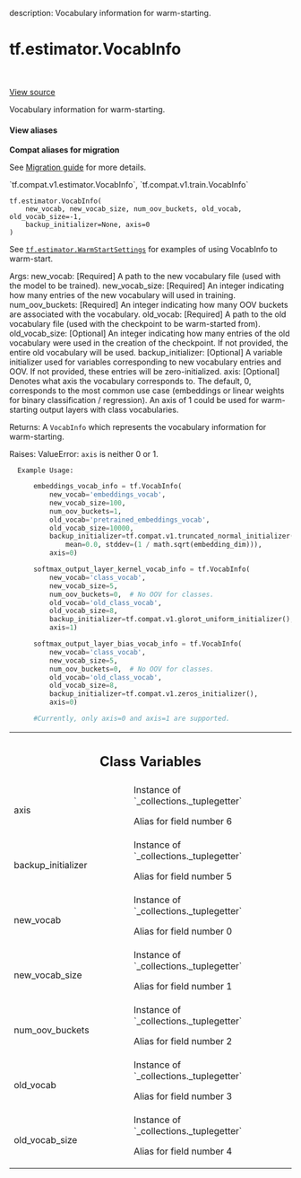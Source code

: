 description: Vocabulary information for warm-starting.

<div itemscope itemtype="http://developers.google.com/ReferenceObject">
<meta itemprop="name" content="tf.estimator.VocabInfo" />
<meta itemprop="path" content="Stable" />
<meta itemprop="property" content="__new__"/>
<meta itemprop="property" content="axis"/>
<meta itemprop="property" content="backup_initializer"/>
<meta itemprop="property" content="new_vocab"/>
<meta itemprop="property" content="new_vocab_size"/>
<meta itemprop="property" content="num_oov_buckets"/>
<meta itemprop="property" content="old_vocab"/>
<meta itemprop="property" content="old_vocab_size"/>
</div>

# tf.estimator.VocabInfo

<!-- Insert buttons and diff -->

<table class="tfo-notebook-buttons tfo-api nocontent" align="left">

</table>

<a target="_blank" href="/code/stable/tensorflow/python/training/warm_starting_util.py">View source</a>



Vocabulary information for warm-starting.

<section class="expandable">
  <h4 class="showalways">View aliases</h4>
  <p>
<b>Compat aliases for migration</b>
<p>See
<a href="https://www.tensorflow.org/guide/migrate">Migration guide</a> for
more details.</p>
<p>`tf.compat.v1.estimator.VocabInfo`, `tf.compat.v1.train.VocabInfo`</p>
</p>
</section>

<pre class="devsite-click-to-copy prettyprint lang-py tfo-signature-link">
<code>tf.estimator.VocabInfo(
    new_vocab, new_vocab_size, num_oov_buckets, old_vocab, old_vocab_size=-1,
    backup_initializer=None, axis=0
)
</code></pre>



<!-- Placeholder for "Used in" -->

  See <a href="../../tf/estimator/WarmStartSettings.md"><code>tf.estimator.WarmStartSettings</code></a> for examples of using
  VocabInfo to warm-start.

  Args:
    new_vocab: [Required] A path to the new vocabulary file (used with the model
      to be trained).
    new_vocab_size: [Required] An integer indicating how many entries of the new
      vocabulary will used in training.
    num_oov_buckets: [Required] An integer indicating how many OOV buckets are
      associated with the vocabulary.
    old_vocab: [Required] A path to the old vocabulary file (used with the
      checkpoint to be warm-started from).
    old_vocab_size: [Optional] An integer indicating how many entries of the old
      vocabulary were used in the creation of the checkpoint. If not provided,
      the entire old vocabulary will be used.
    backup_initializer: [Optional] A variable initializer used for variables
      corresponding to new vocabulary entries and OOV. If not provided, these
      entries will be zero-initialized.
    axis: [Optional] Denotes what axis the vocabulary corresponds to.  The
      default, 0, corresponds to the most common use case (embeddings or
      linear weights for binary classification / regression).  An axis of 1
      could be used for warm-starting output layers with class vocabularies.

  Returns:
    A `VocabInfo` which represents the vocabulary information for warm-starting.

  Raises:
    ValueError: `axis` is neither 0 or 1.

      Example Usage:
```python
      embeddings_vocab_info = tf.VocabInfo(
          new_vocab='embeddings_vocab',
          new_vocab_size=100,
          num_oov_buckets=1,
          old_vocab='pretrained_embeddings_vocab',
          old_vocab_size=10000,
          backup_initializer=tf.compat.v1.truncated_normal_initializer(
              mean=0.0, stddev=(1 / math.sqrt(embedding_dim))),
          axis=0)

      softmax_output_layer_kernel_vocab_info = tf.VocabInfo(
          new_vocab='class_vocab',
          new_vocab_size=5,
          num_oov_buckets=0,  # No OOV for classes.
          old_vocab='old_class_vocab',
          old_vocab_size=8,
          backup_initializer=tf.compat.v1.glorot_uniform_initializer(),
          axis=1)

      softmax_output_layer_bias_vocab_info = tf.VocabInfo(
          new_vocab='class_vocab',
          new_vocab_size=5,
          num_oov_buckets=0,  # No OOV for classes.
          old_vocab='old_class_vocab',
          old_vocab_size=8,
          backup_initializer=tf.compat.v1.zeros_initializer(),
          axis=0)

      #Currently, only axis=0 and axis=1 are supported.
  ```
  



<!-- Tabular view -->
 <table class="responsive fixed orange">
<colgroup><col width="214px"><col></colgroup>
<tr><th colspan="2"><h2 class="add-link">Class Variables</h2></th></tr>

<tr>
<td>
axis<a id="axis"></a>
</td>
<td>
Instance of `_collections._tuplegetter`

Alias for field number 6
</td>
</tr><tr>
<td>
backup_initializer<a id="backup_initializer"></a>
</td>
<td>
Instance of `_collections._tuplegetter`

Alias for field number 5
</td>
</tr><tr>
<td>
new_vocab<a id="new_vocab"></a>
</td>
<td>
Instance of `_collections._tuplegetter`

Alias for field number 0
</td>
</tr><tr>
<td>
new_vocab_size<a id="new_vocab_size"></a>
</td>
<td>
Instance of `_collections._tuplegetter`

Alias for field number 1
</td>
</tr><tr>
<td>
num_oov_buckets<a id="num_oov_buckets"></a>
</td>
<td>
Instance of `_collections._tuplegetter`

Alias for field number 2
</td>
</tr><tr>
<td>
old_vocab<a id="old_vocab"></a>
</td>
<td>
Instance of `_collections._tuplegetter`

Alias for field number 3
</td>
</tr><tr>
<td>
old_vocab_size<a id="old_vocab_size"></a>
</td>
<td>
Instance of `_collections._tuplegetter`

Alias for field number 4
</td>
</tr>
</table>

